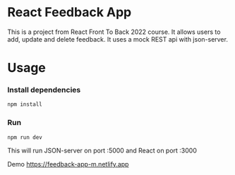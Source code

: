 # React Feedback App

This is a project from React Front To Back 2022 course. It allows users to add, update and delete feedback. It uses a mock REST api with json-server.


# Usage

### Install dependencies

```bash
npm install
```

### Run

```bash
npm run dev
```

This will run JSON-server on port :5000 and React on port :3000

Demo https://feedback-app-m.netlify.app
